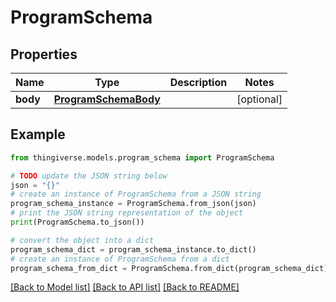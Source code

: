 # ProgramSchema


## Properties

Name | Type | Description | Notes
------------ | ------------- | ------------- | -------------
**body** | [**ProgramSchemaBody**](ProgramSchemaBody.md) |  | [optional] 

## Example

```python
from thingiverse.models.program_schema import ProgramSchema

# TODO update the JSON string below
json = "{}"
# create an instance of ProgramSchema from a JSON string
program_schema_instance = ProgramSchema.from_json(json)
# print the JSON string representation of the object
print(ProgramSchema.to_json())

# convert the object into a dict
program_schema_dict = program_schema_instance.to_dict()
# create an instance of ProgramSchema from a dict
program_schema_from_dict = ProgramSchema.from_dict(program_schema_dict)
```
[[Back to Model list]](../README.md#documentation-for-models) [[Back to API list]](../README.md#documentation-for-api-endpoints) [[Back to README]](../README.md)


